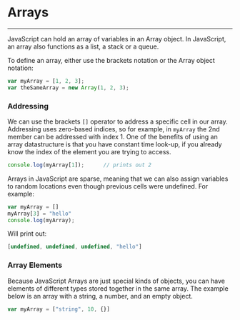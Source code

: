 # Arrays

---

JavaScript can hold an array of variables in an Array object. In JavaScript, an array also functions as a list, a stack or a queue.

To define an array, either use the brackets notation or the Array object notation:

```javascript
var myArray = [1, 2, 3];
var theSameArray = new Array(1, 2, 3);
```

### Addressing

We can use the brackets `[]` operator to address a specific cell in our array. Addressing uses zero-based indices, so for example, in `myArray` the 2nd member can be addressed with index 1. One of the benefits of using an array datastructure is that you have constant time look-up, if you already know the index of the element you are trying to access.

```javascript
console.log(myArray[1]);      // prints out 2
```

Arrays in JavaScript are sparse, meaning that we can also assign variables to random locations even though previous cells were undefined. For example:

```javascript
var myArray = []
myArray[3] = "hello"
console.log(myArray);
```

Will print out:

```javascript
[undefined, undefined, undefined, "hello"]
```

### Array Elements

Because JavaScript Arrays are just special kinds of objects, you can have elements of different types stored together in the same array. The example below is an array with a string, a number, and an empty object.

```javascript
var myArray = ["string", 10, {}]
```